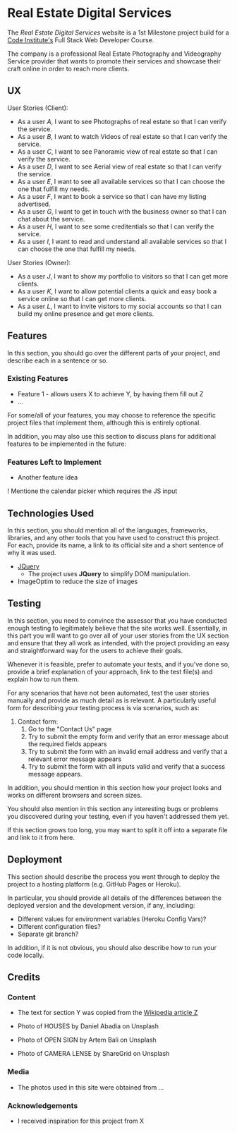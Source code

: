 # Real Estate Digital Services

The _Real Estate Digital Services_ website is a 1st Milestone project build for a [Code Institute's](https://www.codeinstitute.net/) Full Stack Web Developer Course.

The company is a professional Real Estate Photography and Videography Service provider that wants to promote their services and showcase their craft online in order to reach more clients. 

<!-- One or two paragraphs providing an overview of your project. -->
<!-- Essentially, this part is your sales pitch. -->
 
## UX
 
User Stories (Client):

* As a user _A_, I want to see Photographs of real estate so that I can verify the service.
* As a user _B_, I want to watch Videos of real estate so that I can verify the service.
* As a user _C_, I want to see Panoramic view of real estate so that I can verify the service.
* As a user _D_, I want to see Aerial view of real estate so that I can verify the service. 
* As a user _E_, I want to see all available services so that I can choose the one that fulfill my needs.
* As a user _F_, I want to book a service so that I can have my listing advertised.
* As a user _G_, I want to get in touch with the business owner so that I can chat about the service.
* As a user _H_, I want to see some creditentials so that I can verify the service.
* As a user _I_, I want to read and understand all available services so that I can choose the one that fulfill my needs.

User Stories (Owner):

* As a user _J_, I want to show my portfolio to visitors so that I can get more clients.
* As a user _K_, I want to allow potential clients a quick and easy book a service online so that I can get more clients.
* As a user _L_, I want to invite visitors to my social accounts so that I can build my online presence and get more clients.

<!-- Use this section to provide insight into your UX process, focusing on who this website is for, what it is that they want to achieve and how your project is the best way to help them achieve these things.

In particular, as part of this section we recommend that you provide a list of User Stories, with the following general structure:
- As a user type, I want to perform an action, so that I can achieve a goal.

This section is also where you would share links to any wireframes, mockups, diagrams etc. that you created as part of the design process. These files should themselves either be included in the project itself (in an separate directory), or just hosted elsewhere online and can be in any format that is viewable inside the browser. -->

## Features

In this section, you should go over the different parts of your project, and describe each in a sentence or so.
 
### Existing Features
- Feature 1 - allows users X to achieve Y, by having them fill out Z
- ...

For some/all of your features, you may choose to reference the specific project files that implement them, although this is entirely optional.

In addition, you may also use this section to discuss plans for additional features to be implemented in the future:

### Features Left to Implement
- Another feature idea

! Mentione the calendar picker which requires the JS input

## Technologies Used

In this section, you should mention all of the languages, frameworks, libraries, and any other tools that you have used to construct this project. For each, provide its name, a link to its official site and a short sentence of why it was used.

- [JQuery](https://jquery.com)
    - The project uses **JQuery** to simplify DOM manipulation.
- ImageOptim to reduce the size of images

## Testing

In this section, you need to convince the assessor that you have conducted enough testing to legitimately believe that the site works well. Essentially, in this part you will want to go over all of your user stories from the UX section and ensure that they all work as intended, with the project providing an easy and straightforward way for the users to achieve their goals.

Whenever it is feasible, prefer to automate your tests, and if you've done so, provide a brief explanation of your approach, link to the test file(s) and explain how to run them.

For any scenarios that have not been automated, test the user stories manually and provide as much detail as is relevant. A particularly useful form for describing your testing process is via scenarios, such as:

1. Contact form:
    1. Go to the "Contact Us" page
    2. Try to submit the empty form and verify that an error message about the required fields appears
    3. Try to submit the form with an invalid email address and verify that a relevant error message appears
    4. Try to submit the form with all inputs valid and verify that a success message appears.

In addition, you should mention in this section how your project looks and works on different browsers and screen sizes.

You should also mention in this section any interesting bugs or problems you discovered during your testing, even if you haven't addressed them yet.

If this section grows too long, you may want to split it off into a separate file and link to it from here.

## Deployment

This section should describe the process you went through to deploy the project to a hosting platform (e.g. GitHub Pages or Heroku).

In particular, you should provide all details of the differences between the deployed version and the development version, if any, including:
- Different values for environment variables (Heroku Config Vars)?
- Different configuration files?
- Separate git branch?

In addition, if it is not obvious, you should also describe how to run your code locally.


## Credits

### Content
- The text for section Y was copied from the [Wikipedia article Z](https://en.wikipedia.org/wiki/Z)

- Photo of HOUSES by Daniel Abadia on Unsplash
- Photo of OPEN SIGN by Artem Bali on Unsplash
- Photo of CAMERA LENSE by ShareGrid on Unsplash

### Media
- The photos used in this site were obtained from ...

### Acknowledgements

- I received inspiration for this project from X
